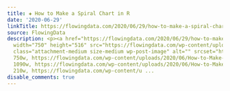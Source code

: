 ```yaml
---
title: ✚ How to Make a Spiral Chart in R
date: '2020-06-29'
linkTitle: https://flowingdata.com/2020/06/29/how-to-make-a-spiral-chart-in-r/
source: FlowingData
description: <p><a href="https://flowingdata.com/2020/06/29/how-to-make-a-spiral-chart-in-r/"><img
  width="750" height="516" src="https://flowingdata.com/wp-content/uploads/2020/06/How-to-Make-a-Spiral-Chart-750x516.png"
  class="attachment-medium size-medium wp-post-image" alt="" srcset="https://flowingdata.com/wp-content/uploads/2020/06/How-to-Make-a-Spiral-Chart-750x516.png
  750w, https://flowingdata.com/wp-content/uploads/2020/06/How-to-Make-a-Spiral-Chart-1090x750.png
  1090w, https://flowingdata.com/wp-content/uploads/2020/06/How-to-Make-a-Spiral-Chart-210x144.png
  210w, https://flowingdata.com/wp-content/u ...
disable_comments: true
---
```

<p><a href="https://flowingdata.com/2020/06/29/how-to-make-a-spiral-chart-in-r/"><img width="750" height="516" src="https://flowingdata.com/wp-content/uploads/2020/06/How-to-Make-a-Spiral-Chart-750x516.png" class="attachment-medium size-medium wp-post-image" alt="" srcset="https://flowingdata.com/wp-content/uploads/2020/06/How-to-Make-a-Spiral-Chart-750x516.png 750w, https://flowingdata.com/wp-content/uploads/2020/06/How-to-Make-a-Spiral-Chart-1090x750.png 1090w, https://flowingdata.com/wp-content/uploads/2020/06/How-to-Make-a-Spiral-Chart-210x144.png 210w, https://flowingdata.com/wp-content/u ...